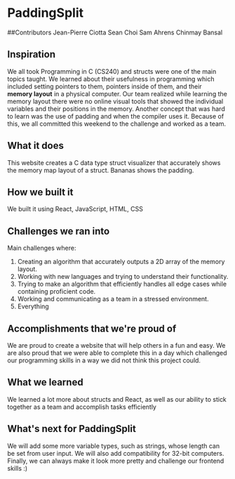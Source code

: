 # PaddingSplit

##Contributors
Jean-Pierre Ciotta
Sean Choi
Sam Ahrens
Chinmay Bansal

## Inspiration
We all took Programming in C (CS240) and structs were one of the main topics taught. We learned about their usefulness in programming which included setting pointers to them, pointers inside of them, and their **memory layout** in a physical computer. Our team realized while learning the memory layout there were no online visual tools that showed the individual variables and their positions in the memory. Another concept that was hard to learn was the use of padding and when the compiler uses it. Because of this, we all committed this weekend to the challenge and worked as a team.
## What it does
This website creates a C data type struct visualizer that accurately shows the memory map layout of a struct. Bananas shows the padding.
## How we built it
We built it using React, JavaScript, HTML, CSS
## Challenges we ran into
Main challenges where:
1. Creating an algorithm that accurately outputs a 2D array of the memory layout.
2. Working with new languages and trying to understand their functionality.
3. Trying to make an algorithm that efficiently handles all edge cases while containing proficient code.
4. Working and communicating as a team in a stressed environment.
5. Everything
## Accomplishments that we're proud of
We are proud to create a website that will help others in a fun and easy. We are also proud that we were able to complete this in a day which challenged our programming skills in a way we did not think this project could.
## What we learned
We learned a lot more about structs and React, as well as our ability to stick together as a team and accomplish tasks efficiently
## What's next for PaddingSplit
We will add some more variable types, such as strings, whose length can be set from user input. We will also add compatibility for 32-bit computers. Finally, we can always make it look more pretty and challenge our frontend skills :)
